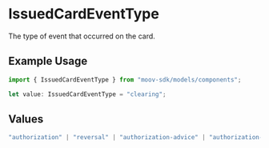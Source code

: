 # IssuedCardEventType

The type of event that occurred on the card.

## Example Usage

```typescript
import { IssuedCardEventType } from "moov-sdk/models/components";

let value: IssuedCardEventType = "clearing";
```

## Values

```typescript
"authorization" | "reversal" | "authorization-advice" | "authorization-expiration" | "authorization-incremental" | "clearing"
```